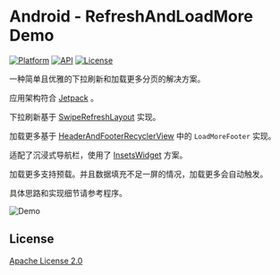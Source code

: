 # Android - RefreshAndLoadMore Demo

[![Platform](https://img.shields.io/badge/platform-Android-brightgreen)](https://developer.android.com)
[![API](https://img.shields.io/badge/API-21%2B-brightgreen)](https://android-arsenal.com/api?level=21)
[![License](https://img.shields.io/github/license/TakWolf/Android-RefreshAndLoadMore-Demo)](LICENSE)

一种简单且优雅的下拉刷新和加载更多分页的解决方案。

应用架构符合 [Jetpack](https://developer.android.com/jetpack/getting-started) 。

下拉刷新基于 [SwipeRefreshLayout](https://developer.android.com/jetpack/androidx/releases/swiperefreshlayout) 实现。

加载更多基于 [HeaderAndFooterRecyclerView](https://github.com/TakWolf/Android-HeaderAndFooterRecyclerView) 中的 `LoadMoreFooter` 实现。

适配了沉浸式导航栏，使用了 [InsetsWidget](https://github.com/TakWolf/Android-InsetsWidget) 方案。

加载更多支持预载。并且数据填充不足一屏的情况，加载更多会自动触发。

具体思路和实现细节请参考程序。

![Demo](https://github.com/TakWolf/static.takwolf.com/blob/master/www/github/Android-RefreshAndLoadMore-Demo/01.gif)

## License

[Apache License 2.0](LICENSE)
